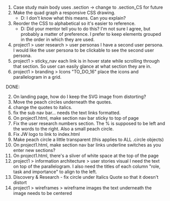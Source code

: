 1. Case study main body uses .section -> change to .section_CS for future
7. Make the quad graph a responsive CSS drawing.
    - D: I don't know what this means. Can you explain?
8. Reorder the CSS to alphabetical so it's easier to reference.
    - D: Did your mentor tell you to do this?  I'm not sure I agree, but probably a matter of preference. I prefer to keep elements grouped in the order in which they are used.
14. project1 > user research > user personas
    I have a second user persona. I would like the user persona to be clickable to see the second user persona.
15. project1 > sticky_nav
      each link is in hover state while scrolling through that section. So user can easily glance at what section they are in.
16. project1 > branding > Icons "TO_DO_16"
      place the icons and parallelogram in a grid.


DONE:

2. On landing page, how do I keep the SVG image from distorting?
3. Move the peach circles underneath the quotes.
4. change the quotes to italics.
5. fix the sub nav bar... needs the text links formatted.
6. On project1.html, make section nav bar sticky to top of page
9. Fix the user research numbers section. The % is supposed to be left and the words to the right.     Also a small peach circle.
10. Fix JW logo to link to index.html
11. Make peach circle a little transparent (this applies to ALL .circle objects)
12. On project1.html, make section nav bar links underline switches as you enter new sections?
13. On project1.html, there's a sliver of white space at the top of the page
15. project1 > information architecture > user stories visual
    I need the text on top of the parallelogram. I also need the titles of each column "role, task and importance" to align to the left.
16. Discovery & Research - fix circle under Italics Quote so that it doesn't distort
17. project1 > wireframes > wireframe images
      the text underneath the image needs to be centered
